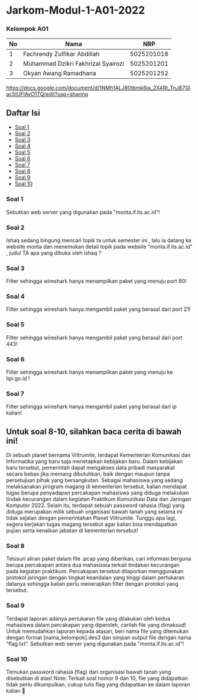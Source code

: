 # Jarkom-Modul-1-A01-2022

### Kelompok A01

| **No** | **Nama** | **NRP** | 
| ------------- | ------------- | --------- |
| 1 | Fachrendy Zulfikar Abdillah  | 5025201018 | 
| 2 | Muhammad Dzikri Fakhrizal Syairozi | 5025201201 |
| 3 | Okyan Awang Ramadhana | 5025201252 |

https://docs.google.com/document/d/1NMh1ALJ80tbmk6ia_2X4Rt_TnJ67Glac5IUFlAvO1TQ/edit?usp=sharing

<h2>Daftar Isi</h2>

- [Soal 1](#soal-1) <br>
- [Soal 2](#soal-2) <br>
- [Soal 3](#soal-3) <br>
- [Soal 4](#soal-4) <br>
- [Soal 5](#soal-5) <br>
- [Soal 6](#soal-6) <br>
- [Soal 7](#soal-7) <br>
- [Soal 8](#soal-8) <br>
- [Soal 9](#soal-9) <br>
- [Soal 10](#soal-10) <br>

<h3>Soal 1</h3>
Sebutkan web server yang digunakan pada "monta.if.its.ac.id"!
<h3>Soal 2</h3>
Ishaq sedang bingung mencari topik ta untuk semester ini , lalu ia datang ke website monta dan menemukan detail topik pada website “monta.if.its.ac.id” , judul TA apa yang dibuka oleh ishaq ?
<h3>Soal 3</h3>
Filter sehingga wireshark hanya menampilkan paket yang menuju port 80!
<h3>Soal 4</h3>
Filter sehingga wireshark hanya mengambil paket yang berasal dari port 21!
<h3>Soal 5</h3>
Filter sehingga wireshark hanya mengambil paket yang berasal dari port 443!
<h3>Soal 6</h3>
Filter sehingga wireshark hanya menampilkan paket yang menuju ke lipi.go.id !
<h3>Soal 7</h3>
Filter sehingga wireshark hanya mengambil paket yang berasal dari ip kalian!
<h2>Untuk soal 8-10, silahkan baca cerita di bawah ini!</h2>
Di sebuah planet bernama Viltrumite, terdapat Kementerian Komunikasi dan Informatika yang baru saja menetapkan kebijakan baru. Dalam kebijakan baru tersebut, pemerintah dapat mengakses data pribadi masyarakat secara bebas jika memang dibutuhkan, baik dengan maupun tanpa persetujuan pihak yang bersangkutan. Sebagai mahasiswa yang sedang melaksanakan program magang di kementerian tersebut, kalian mendapat tugas berupa penyadapan percakapan mahasiswa yang diduga melakukan tindak kecurangan dalam kegiatan Praktikum Komunikasi Data dan Jaringan Komputer 2022. Selain itu, terdapat sebuah password rahasia (flag) yang diduga merupakan milik sebuah organisasi bawah tanah yang selama ini tidak sejalan dengan pemerintahan Planet Viltrumite. Tunggu apa lagi, segera kerjakan tugas magang tersebut agar kalian bisa mendapatkan pujian serta kenaikan jabatan di kementerian tersebut!
<h3>Soal 8</h3>
Telusuri aliran paket dalam file .pcap yang diberikan, cari informasi berguna berupa percakapan antara dua mahasiswa terkait tindakan kecurangan pada kegiatan praktikum. Percakapan tersebut dilaporkan menggunakan protokol jaringan dengan tingkat keandalan yang tinggi dalam pertukaran datanya sehingga kalian perlu menerapkan filter dengan protokol yang tersebut.
<h3>Soal 9</h3>
Terdapat laporan adanya pertukaran file yang dilakukan oleh kedua mahasiswa dalam percakapan yang diperoleh, carilah file yang dimaksud! Untuk memudahkan laporan kepada atasan, beri nama file yang ditemukan dengan format [nama_kelompok].des3 dan simpan output file dengan nama “flag.txt”.
Sebutkan web server yang digunakan pada "monta.if.its.ac.id"!
<h3>Soal 10</h3>
Temukan password rahasia (flag) dari organisasi bawah tanah yang disebutkan di atas!
Note: Terkait soal nomor 9 dan 10, file yang didapatkan tidak perlu dikumpulkan, cukup tulis flag yang didapatkan ke dalam laporan kalian 🙏
